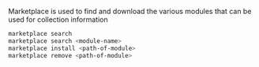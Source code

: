 Marketplace is used to find and download the various modules that can be used for collection information

````bash
marketplace search
marketplace search <module-name>
marketplace install <path-of-module>
marketplace remove <path-of-module>
````
